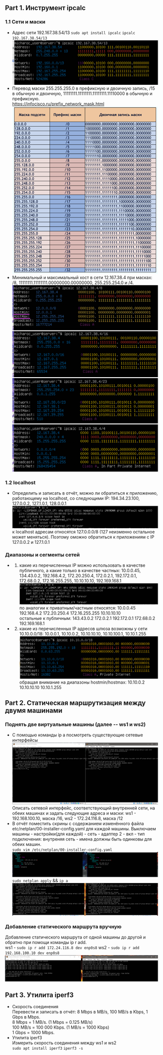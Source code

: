 ## Part 1. Инструмент ipcalc<br>

### 1.1 Сети и маски
* Адрес сети 192.167.38.54/13
`sudo apt install ipcalc`
`ipcalc 192.167.38.54/13`
![версия ubuntu](scr1.png)<br>
* Перевод маски 255.255.255.0 в префиксную и двоичную запись, /15 в обычную и двоичную, 11111111.11111111.11111111.11110000 в обычную и префиксную.<br>
https://infocisco.ru/prefix_network_mask.html<br>
![версия ubuntu](scr2.png)<br>
* Минимальный и максимальный хост в сети 12.167.38.4 при масках: /8, 11111111.11111111.00000000.00000000, 255.255.254.0 и /4.<br>
![версия ubuntu](scr3.png)<br>
![версия ubuntu](scr4.png)<br>
![версия ubuntu](scr5.png)<br>
![версия ubuntu](scr6.png)<br>
### 1.2 localhost
* Определить и записать в отчёт, можно ли обратиться к приложению, работающему на localhost, со следующими IP: 194.34.23.100, 127.0.0.2, 127.1.0.1, 128.0.0.1<br>
![версия ubuntu](scr7.PNG)<br>
к localhost адресам относятся 127.0.0.0/8 (127 неизменно остальное может меняться). Поэтому оможно обратиться к приложениям с IP  127.0.0.2 и 127.1.0.1<br> 
### Диапазоны и сегменты сетей
* 1) какие из перечисленных IP можно использовать в качестве публичного, а какие только в качестве частных: 10.0.0.45, 134.43.0.2, 192.168.4.2, 172.20.250.4, 172.0.2.1, 192.172.0.1, 172.68.0.2, 172.16.255.255, 10.10.10.10, 192.169.168.1<br>
![версия ubuntu](scr7.PNG)<br>
по аналогии к приватным/частным относятся: 10.0.0.45  192.168.4.2  172.20.250.4  172.16.255.255  10.10.10.10<br>
остальные к публичным: 143.43.0.2  172.0.2.1  192.172.0.1  172.68.0.2  192.169.168.1<br>
* 2) какие из перечисленных IP адресов шлюза возможны у сети 10.10.0.0/18: 10.0.0.1, 10.10.0.2, 10.10.10.10, 10.10.100.1, 10.10.1.255<br>
![версия ubuntu](scr9.PNG)<br>
обращая внимание на диапазоны hostmin/hostmax: 10.10.0.2  10.10.10.10  10.10.1.255<br>

## Part 2. Статическая маршрутизация между двумя машинами<br>

### Поднять две виртуальные машины (далее -- ws1 и ws2)
* С помощью команды ip a посмотреть существующие сетевые интерфейсы
![версия ubuntu](scr10.PNG)<br>
Описать сетевой интерфейс, соответствующий внутренней сети, на обеих машинах и задать следующие адреса и маски: ws1 - 192.168.100.10, маска /16, ws2 - 172.24.116.8, маска /12<br>
* В отчёт поместить скрины с содержанием изменённого файла etc/netplan/00-installer-config.yaml для каждой машины.
Выключаем машины - настройки(для каждой) - сеть - адаптер 2 - вкл - тип подключения: внутреняя сеть - имена должны быть одинковы для обеих машин.<br>
`sudo vim /etc/netplan/00-installer-config.yaml`<br>
![версия ubuntu](scr14.PNG)<br>
`sudo netplan apply` && `ip a`<br>
![версия ubuntu](scr12.PNG)<br>

### Добавление статического маршрута вручную
Добавление статического маршрута от одной машины до другой и обратно при помощи команды ip r add. <br>
ws1 - `sudo ip r add 172.24.116.8 dev enp0s8`  ws2 - `sudo ip r add 192.168.100.10 dev enp0s8` <br>
![версия ubuntu](scr13.PNG)<br>

## Part 3. Утилита iperf3
* Скорость соединения<br>
Перевести и записать в отчёт: 8 Mbps в MB/s, 100 MB/s в Kbps, 1 Gbps в Mbps.<br>
8 Mbps = 1 MB/s. (1 Mbps = 0.125 MB/s)<br>
100 MB/s = 100 000 Kbps. (1 MB/s = 1000 Kbps)<br>
1 Gbps = 1000 Mbps.<br>
* Утилита iperf3<br>
Измерить скорость соединения между ws1 и ws2<br>
`sudo apt install iperf3` `iperf3 -s`

